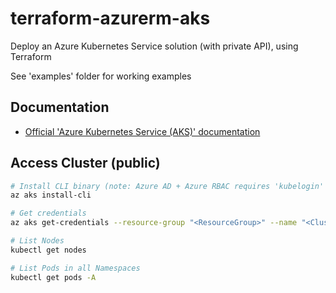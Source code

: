 # terraform-azurerm-aks

Deploy an Azure Kubernetes Service solution (with private API), using Terraform

See 'examples' folder for working examples

## Documentation

* [Official 'Azure Kubernetes Service (AKS)' documentation](https://learn.microsoft.com/en-us/azure/aks/)

## Access Cluster (public)

```bash
# Install CLI binary (note: Azure AD + Azure RBAC requires 'kubelogin' as well)
az aks install-cli

# Get credentials
az aks get-credentials --resource-group "<ResourceGroup>" --name "<ClusterName>"

# List Nodes
kubectl get nodes

# List Pods in all Namespaces
kubectl get pods -A
```
